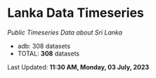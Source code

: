 # Lanka Data Timeseries
*Public Timeseries Data about Sri Lanka*

* adb: 308 datasets
* TOTAL: **308** datasets

Last Updated: **11:30 AM, Monday, 03 July, 2023**